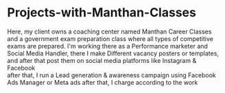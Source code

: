# Projects-with-Manthan-Classes
Here, my client owns a coaching center named Manthan Career Classes and a government exam preparation class where all types of competitive exams are prepared.
I'm working there as a Performance marketer and Social Media Handler, there I make Different vacancy posters or templates, and after that post them on social media platforms like Instagram & Facebook
<br>
after that, I run a Lead generation & awareness campaign using Facebook Ads Manager or Meta ads
after that, I charge according to the work
